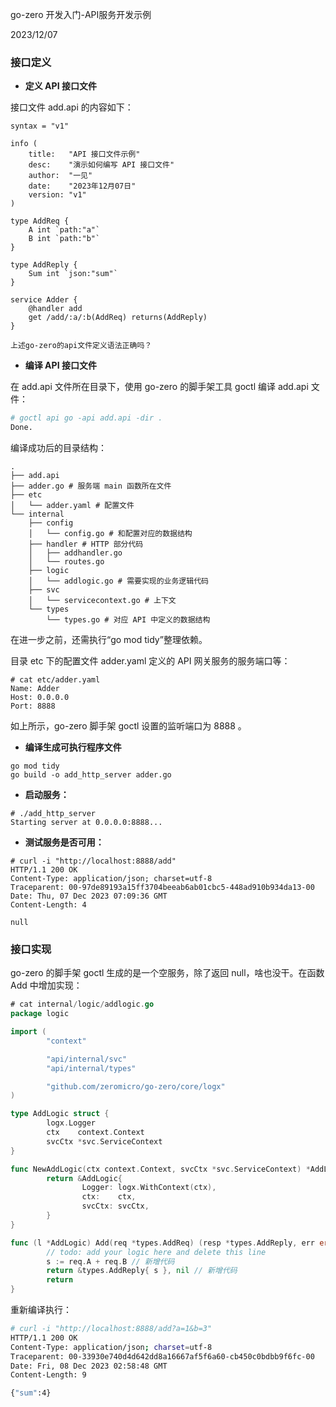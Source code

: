 go-zero 开发入门-API服务开发示例

2023/12/07

### 接口定义

* **定义 API 接口文件**

接口文件 add.api 的内容如下：

```
syntax = "v1"

info (
    title:   "API 接口文件示例"
    desc:    "演示如何编写 API 接口文件"
    author:  "一见"
    date:    "2023年12月07日"
    version: "v1"
)

type AddReq {
    A int `path:"a"`
    B int `path:"b"`
}

type AddReply {
    Sum int `json:"sum"`        
}

service Adder {
    @handler add
    get /add/:a/:b(AddReq) returns(AddReply)
}

上述go-zero的api文件定义语法正确吗？
```

* **编译 API 接口文件**

在 add.api 文件所在目录下，使用 go-zero 的脚手架工具 goctl 编译 add.api 文件：

```sh
# goctl api go -api add.api -dir .
Done.
```

编译成功后的目录结构：

```
.
├── add.api
├── adder.go # 服务端 main 函数所在文件
├── etc
│   └── adder.yaml # 配置文件
└── internal
    ├── config
    │   └── config.go # 和配置对应的数据结构
    ├── handler # HTTP 部分代码
    │   ├── addhandler.go
    │   └── routes.go
    ├── logic
    │   └── addlogic.go # 需要实现的业务逻辑代码
    ├── svc
    │   └── servicecontext.go # 上下文
    └── types
        └── types.go # 对应 API 中定义的数据结构
```

在进一步之前，还需执行“go mod tidy”整理依赖。

目录 etc 下的配置文件 adder.yaml 定义的 API 网关服务的服务端口等：

```
# cat etc/adder.yaml 
Name: Adder
Host: 0.0.0.0
Port: 8888
```

如上所示，go-zero 脚手架 goctl 设置的监听端口为 8888 。

* **编译生成可执行程序文件**

```
go mod tidy
go build -o add_http_server adder.go
```

* **启动服务：**

```
# ./add_http_server 
Starting server at 0.0.0.0:8888...
```

* **测试服务是否可用：**

```
# curl -i "http://localhost:8888/add"
HTTP/1.1 200 OK
Content-Type: application/json; charset=utf-8
Traceparent: 00-97de89193a15ff3704beeab6ab01cbc5-448ad910b934da13-00
Date: Thu, 07 Dec 2023 07:09:36 GMT
Content-Length: 4

null
```

### 接口实现

go-zero 的脚手架 goctl 生成的是一个空服务，除了返回 null，啥也没干。在函数 Add 中增加实现：

```go
# cat internal/logic/addlogic.go 
package logic

import (
        "context"

        "api/internal/svc"
        "api/internal/types"

        "github.com/zeromicro/go-zero/core/logx"
)

type AddLogic struct {
        logx.Logger
        ctx    context.Context
        svcCtx *svc.ServiceContext
}

func NewAddLogic(ctx context.Context, svcCtx *svc.ServiceContext) *AddLogic {
        return &AddLogic{
                Logger: logx.WithContext(ctx),
                ctx:    ctx,
                svcCtx: svcCtx,
        }
}

func (l *AddLogic) Add(req *types.AddReq) (resp *types.AddReply, err error) {
        // todo: add your logic here and delete this line
        s := req.A + req.B // 新增代码
        return &types.AddReply{ s }, nil // 新增代码
        return
}
```

重新编译执行：

```sh
# curl -i "http://localhost:8888/add?a=1&b=3"
HTTP/1.1 200 OK
Content-Type: application/json; charset=utf-8
Traceparent: 00-33930e740d4d642dd8a16667af5f6a60-cb450c0bdbb9f6fc-00
Date: Fri, 08 Dec 2023 02:58:48 GMT
Content-Length: 9

{"sum":4}
```
